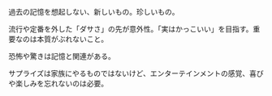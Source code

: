 過去の記憶を想起しない、新しいもの。珍しいもの。

流行や定番を外した「ダサさ」の先が意外性。「実はかっこいい」を目指す。重要なのは本質がぶれないこと。

恐怖や驚きは記憶と関連がある。

サプライズは家族にやるものではないけど、エンターテインメントの感覚、喜びや楽しみを忘れないのは必要。
